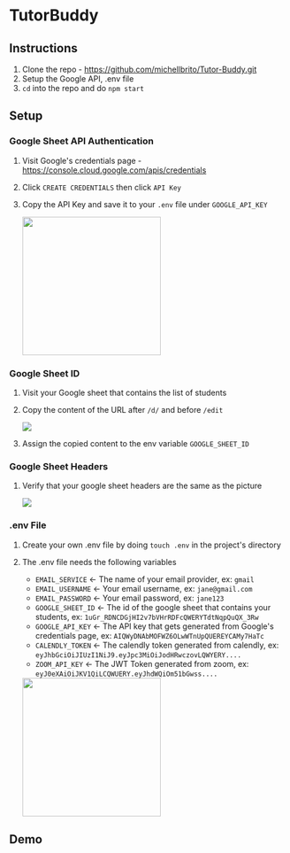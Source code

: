 # TutorBuddy

## Instructions

1. Clone the repo - https://github.com/michellbrito/Tutor-Buddy.git
2. Setup the Google API, .env file
3. `cd` into the repo and do `npm start`

## Setup

### Google Sheet API Authentication

1. Visit Google's credentials page - https://console.cloud.google.com/apis/credentials
2. Click `CREATE CREDENTIALS` then click `API Key`
3. Copy the API Key and save it to your `.env` file under `GOOGLE_API_KEY`

    <img src="https://i.imgur.com/VbbT5xO.png" height='250px'>

### Google Sheet ID

1. Visit your Google sheet that contains the list of students
2. Copy the content of the URL after `/d/` and before `/edit`

    <img src="https://i.imgur.com/xfgRMDb.png">

3. Assign the copied content to the env variable `GOOGLE_SHEET_ID`

### Google Sheet Headers

1. Verify that your google sheet headers are the same as the picture

    <img src="https://i.imgur.com/Fd3mtEg.png">

### .env File

1. Create your own .env file by doing `touch .env` in the project's directory
2. The .env file needs the following variables

   - `EMAIL_SERVICE` <- The name of your email provider, ex: `gmail`
   - `EMAIL_USERNAME` <- Your email username, ex: `jane@gmail.com`
   - `EMAIL_PASSWORD` <- Your email password, ex: `jane123`
   - `GOOGLE_SHEET_ID` <- The id of the google sheet that contains your students, ex: `1uGr_RDNCDGjHI2v7bVHrRDFcQWERYTdtNqpQuQX_3Rw`
   - `GOOGLE_API_KEY` <- The API key that gets generated from Google's credentials page, ex: `AIQWyDNAbMOFWZ6OLwWTnUpQUEREYCAMy7HaTc`
   - `CALENDLY_TOKEN` <- The calendly token generated from calendly, ex: `eyJhbGciOiJIUzI1NiJ9.eyJpc3MiOiJodHRwczovLQWYERY....`
   - `ZOOM_API_KEY` <- The JWT Token generated from zoom, ex: `eyJ0eXAiOiJKV1QiLCQWUERY.eyJhdWQiOm51bGwss....`

    <img src="https://i.imgur.com/LMNlPhD.png" height='250px'>

## Demo
